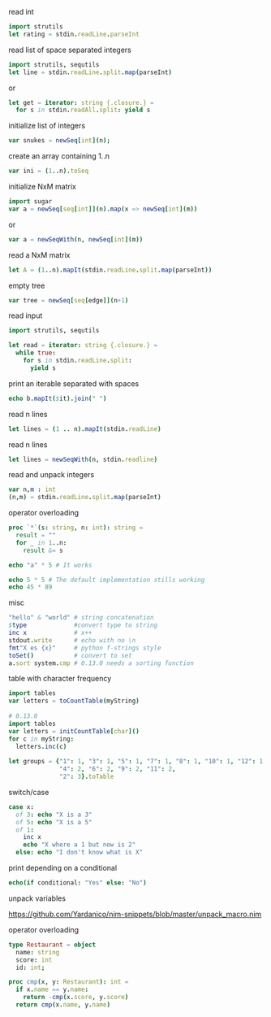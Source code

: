read int
```nim
import strutils
let rating = stdin.readLine.parseInt
```

read list of space separated integers
```nim
import strutils, sequtils
let line = stdin.readLine.split.map(parseInt)
```
or
```nim
let get = iterator: string {.closure.} =
  for s in stdin.readAll.split: yield s
```

initialize list of integers
```nim
var snukes = newSeq[int](n);
```

create an array containing 1..n
```nim
var ini = (1..n).toSeq
```

initialize NxM matrix
```nim
import sugar
var a = newSeq[seq[int]](n).map(x => newSeq[int](m))
```
or
```nim
var a = newSeqWith(n, newSeq[int](m))
```

read a NxM matrix
```nim
let A = (1..n).mapIt(stdin.readLine.split.map(parseInt))
```

empty tree
```nim
var tree = newSeq[seq[edge]](n+1)
```

read input
```nim
import strutils, sequtils

let read = iterator: string {.closure.} =
  while true:
    for s in stdin.readLine.split:
      yield s
```

print an iterable separated with spaces
```nim
echo b.mapIt($it).join(" ")
```

read n lines
```nim
let lines = (1 .. n).mapIt(stdin.readLine)
```

read n lines
```nim
let lines = newSeqWith(n, stdin.readline)
```

read and unpack integers
```nim
var n,m : int
(n,m) = stdin.readLine.split.map(parseInt)
```

operator overloading
```nim
proc `*`(s: string, n: int): string =
  result = ""
  for _ in 1..n:
    result &= s

echo "a" * 5 # It works

echo 5 * 5 # The default implementation stills working
echo 45 * 89
```

misc
```nim
"hello" & "world" # string concatenation
$type             #convert type to string
inc x             # x++
stdout.write      # echo with no \n
fmt"X es {x}"     # python f-strings style
toSet()           # convert to set
a.sort system.cmp # 0.13.0 needs a sorting function
```

table with character frequency
```nim
import tables
var letters = toCountTable(myString)
 
# 0.13.0
import tables
var letters = initCountTable[char]()
for c in myString:
  letters.inc(c)
  
let groups = {"1": 1, "3": 1, "5": 1, "7": 1, "8": 1, "10": 1, "12": 1,
              "4": 2, "6": 2, "9": 2, "11": 2,
              "2": 3}.toTable
```

switch/case
```nim
case x:
  of 3: echo "X is a 3"
  of 5: echo "X is a 5"
  of 1:
    inc x
    echo "X where a 1 but now is 2"
  else: echo "I don't know what is X"
```
print depending on a conditional
```nim
echo(if conditional: "Yes" else: "No")
```

unpack variables

https://github.com/Yardanico/nim-snippets/blob/master/unpack_macro.nim

operator overloading
```nim
type Restaurant = object
  name: string
  score: int
  id: int;

proc cmp(x, y: Restaurant): int =
  if x.name == y.name:
    return -cmp(x.score, y.score)
  return cmp(x.name, y.name)
```

